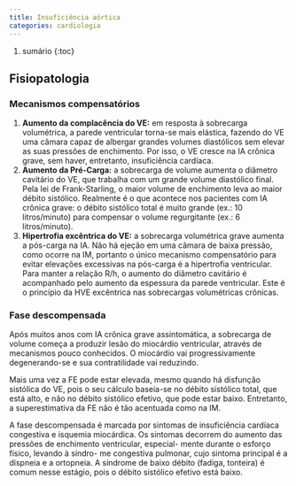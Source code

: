 ```yaml
---
title: Insuficiência aórtica
categories: cardiologia
---
```


1. sumário
{:toc}

## Fisiopatologia


### Mecanismos compensatórios

1. **Aumento da complacência do VE:** em resposta à sobrecarga volumétrica, a parede ventricular torna-se mais elástica, fazendo do VE uma câmara capaz de albergar grandes volumes diastólicos sem elevar as suas pressões de enchimento. Por isso, o VE cresce na IA crônica grave, sem haver, entretanto, insuficiência cardíaca.
2. **Aumento da Pré-Carga:** a sobrecarga de volume aumenta o diâmetro cavitário do VE, que trabalha com um grande volume diastólico final. Pela lei de Frank-Starling, o maior volume de enchimento leva ao maior débito sistólico. Realmente é o que acontece nos pacientes com IA crônica grave: o débito sistólico total é muito grande (ex.: 10 litros/minuto) para compensar o volume regurgitante (ex.: 6 litros/minuto).
3. **Hipertrofia excêntrica do VE:** a sobrecarga volumétrica grave aumenta a pós-carga na IA. Não há ejeção em uma câmara de baixa pressão, como ocorre na IM, portanto o único mecanismo compensatório para evitar elevações excessivas na pós-carga é a hipertrofia ventricular. Para manter a relação R/h, o aumento do diâmetro cavitário é acompanhado pelo aumento da espessura da parede ventricular. Este é o princípio da HVE excêntrica nas sobrecargas volumétricas crônicas.

### Fase descompensada

Após muitos anos com IA crônica grave assintomática, a sobrecarga de volume começa a produzir lesão do miocárdio ventricular, através de mecanismos pouco conhecidos. O miocárdio vai progressivamente degenerando-se e sua contratilidade vai reduzindo.

Mais uma vez a FE pode estar elevada, mesmo quando há disfunção sistólica do VE, pois o seu cálculo baseia-se no débito sistólico total, que está alto, e não no débito sistólico efetivo, que pode estar baixo. Entretanto, a superestimativa da FE não é tão acentuada como na IM.

A fase descompensada é marcada por sintomas
de insuficiência cardíaca congestiva e isquemia
miocárdica. Os sintomas decorrem do aumento
das pressões de enchimento ventricular, especial-
mente durante o esforço físico, levando à síndro-
me congestiva pulmonar, cujo sintoma principal
é a dispneia e a ortopneia. A síndrome de baixo
débito (fadiga, tonteira) é comum nesse estágio,
pois o débito sistólico efetivo está baixo.
